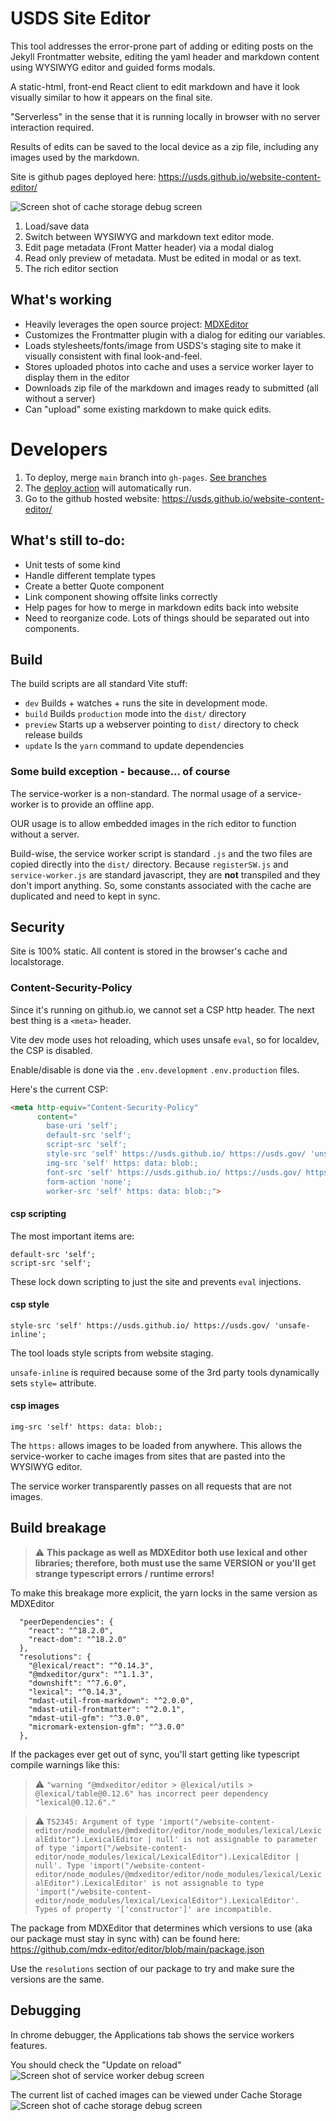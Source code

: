 # USDS Site Editor

This tool addresses the error-prone part of adding or editing posts on the Jekyll Frontmatter website,
editing the yaml header and markdown content using WYSIWYG editor and guided forms modals.

A static-html, front-end React client to edit markdown and have it look visually similar to how it appears on the final
site.

"Serverless" in the sense that it is running locally in browser with no server interaction required.

Results of edits can be saved to the local device as a zip file, including any images used by the markdown.

Site is github pages deployed here: https://usds.github.io/website-content-editor/

![Screen shot of cache storage debug screen](./docs/readme-img0.png "Screen shot of cache storage debug screen")

1. Load/save data
2. Switch between WYSIWYG and markdown text editor mode.
3. Edit page metadata (Front Matter header) via a modal dialog
4. Read only preview of metadata. Must be edited in modal or as text.
5. The rich editor section

## What's working

- Heavily leverages the open source project: [MDXEditor](https://github.com/mdx-editor/editor)
- Customizes the Frontmatter plugin with a dialog for editing our variables.
- Loads stylesheets/fonts/image from USDS's staging site to make it visually consistent with final look-and-feel.
- Stores uploaded photos into cache and uses a service worker layer to display them in the editor
- Downloads zip file of the markdown and images ready to submitted (all without a server)
- Can "upload" some existing markdown to make quick edits.

# Developers
1. To deploy, merge `main` branch into `gh-pages`. [See branches](https://github.com/usds/website-content-editor/branches)
1. The [deploy action](https://github.com/usds/website-content-editor/actions) will automatically run.
1. Go to the github hosted website: https://usds.github.io/website-content-editor/

## What's still to-do:
- Unit tests of some kind
- Handle different template types
- Create a better Quote component
- Link component showing offsite links correctly
- Help pages for how to merge in markdown edits back into website
- Need to reorganize code. Lots of things should be separated out into components.

## Build
The build scripts are all standard Vite stuff:
- `dev` Builds + watches + runs the site in development mode.
- `build` Builds `production` mode into the `dist/` directory
- `preview` Starts up a webserver pointing to `dist/` directory to check release builds
- `update` Is the `yarn` command to update dependencies

### Some build exception - because... of course
The service-worker is a non-standard. The normal usage of a service-worker is to provide an offline app.

OUR usage is to allow embedded images in the rich editor to function without a server.

Build-wise, the service worker script is standard `.js` and the two files
are copied directly into the `dist/` directory. Because `registerSW.js`
and `service-worker.js` are standard javascript, they are **not** transpiled
and they don't import anything. So, some constants associated with the cache
are duplicated and need to kept in sync.

## Security
Site is 100% static. All content is stored in the browser's cache and localstorage.


### Content-Security-Policy
Since it's running on github.io, we cannot set a CSP http header.
The next best thing is a `<meta>` header.

Vite dev mode uses hot reloading, which uses unsafe `eval`, so for
localdev, the CSP is disabled.

Enable/disable is done via the `.env.development` `.env.production` files.

Here's the current CSP:
```html
<meta http-equiv="Content-Security-Policy" 
      content="
        base-uri 'self';
        default-src 'self';
        script-src 'self';
        style-src 'self' https://usds.github.io/ https://usds.gov/ 'unsafe-inline'; 
        img-src 'self' https: data: blob:; 
        font-src 'self' https://usds.github.io/ https://usds.gov/ https://*.gov/; 
        form-action 'none';
        worker-src 'self' https: data: blob:;">
```

#### csp scripting
The most important items are:
```
default-src 'self';
script-src 'self';
```
These lock down scripting to just the site and prevents `eval` injections.

#### csp style
```
style-src 'self' https://usds.github.io/ https://usds.gov/ 'unsafe-inline';
```
The tool loads style scripts from website staging.

`unsafe-inline` is required because some of the 3rd party tools dynamically sets `style=` attribute.

#### csp images
```
img-src 'self' https: data: blob:;
```
The `https:` allows images to be loaded from anywhere. This allows the service-worker to 
cache images from sites that are pasted into the WYSIWYG editor.

The service worker transparently passes on all requests that are not images.

## Build breakage
> ⚠️ **This package as well as MDXEditor both use lexical and other libraries; therefore, both
must use the same VERSION or you'll get strange typescript errors / runtime errors!**

To make this breakage more explicit, the yarn locks in the same version as MDXEditor

``` json5
  "peerDependencies": {
    "react": "^18.2.0",
    "react-dom": "^18.2.0"
  },
  "resolutions": {
    "@lexical/react": "^0.14.3",
    "@mdxeditor/gurx": "^1.1.3",
    "downshift": "^7.6.0",
    "lexical": "^0.14.3",
    "mdast-util-from-markdown": "^2.0.0",
    "mdast-util-frontmatter": "^2.0.1",
    "mdast-util-gfm": "^3.0.0",
    "micromark-extension-gfm": "^3.0.0"
  },
```

If the packages ever get out of sync, you'll start getting like typescript compile warnings like this:
> ⚠️ `"warning "@mdxeditor/editor > @lexical/utils > @lexical/table@0.12.6" has incorrect peer dependency "lexical@0.12.6"."`

> ⚠️ `TS2345: Argument of type 'import("/website-content-editor/node_modules/@mdxeditor/editor/node_modules/lexical/LexicalEditor").LexicalEditor | null' is not assignable to parameter of type 'import("/website-content-editor/node_modules/lexical/LexicalEditor").LexicalEditor | null'.
Type 'import("/website-content-editor/node_modules/@mdxeditor/editor/node_modules/lexical/LexicalEditor").LexicalEditor' is not assignable to type 'import("/website-content-editor/node_modules/lexical/LexicalEditor").LexicalEditor'.
Types of property '['constructor']' are incompatible.`

The package from MDXEditor that determines which versions to use (aka our package must stay in sync with)
can be found here: 
https://github.com/mdx-editor/editor/blob/main/package.json

Use the `resolutions` section of our package to try and make sure the versions are the same.

## Debugging

In chrome debugger, the Applications tab shows the service workers features.

You should check the "Update on reload"
![Screen shot of service worker debug screen](./docs/readme-img1.png "Screen shot of service worker debug screen")

The current list of cached images can be viewed under Cache Storage
![Screen shot of cache storage debug screen](./docs/readme-img2.png "Screen shot of cache storage debug screen")
